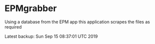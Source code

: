 # EPMgrabber
Using a database from the EPM app this application scrapes the files as required


Latest backup: Sun Sep 15 08:37:01 UTC 2019
